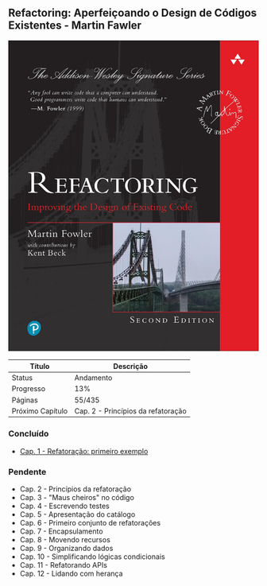## Refactoring: Aperfeiçoando o Design de Códigos Existentes - Martin Fawler

![!Capa do livro: Refactoring: Aperfeiçoando o Design de Códigos Existentes - Martin Fawler!](/readme/refactoring.jpg "Refactoring: Aperfeiçoando o Design de Códigos Existentes - Martin Fawler")

| Título           | Descrição         |
| ---------------- | ----------------- |
| Status           | Andamento         |
| Progresso        | 13%               |
| Páginas          | 55/435            |
| Próximo Capítulo | Cap. 2 - Princípios da refatoração |


### Concluído

-  [Cap. 1 - Refatoração: primeiro exemplo](https://github.com/mgomesdev/refactoring/tree/main/src/cap-1-refatoracao-primeiro-exemplo)
  
### Pendente

-  Cap. 2 - Princípios da refatoração
-  Cap. 3 - "Maus cheiros" no código
-  Cap. 4 - Escrevendo testes
-  Cap. 5 - Apresentação do catálogo
-  Cap. 6 - Primeiro conjunto de refatorações
-  Cap. 7 - Encapsulamento
-  Cap. 8 - Movendo recursos
-  Cap. 9 - Organizando dados
-  Cap. 10 - Simplificando lógicas condicionais
-  Cap. 11 - Refatorando APIs
-  Cap. 12 - Lidando com herança
